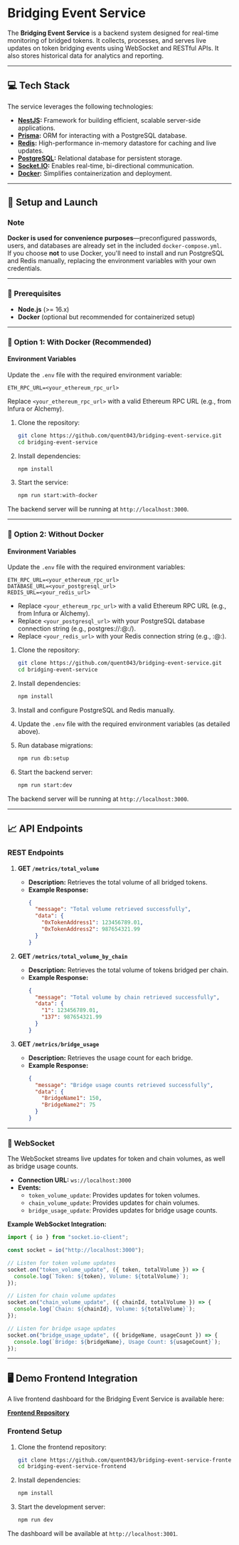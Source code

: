 
# Bridging Event Service

The **Bridging Event Service** is a backend system designed for real-time monitoring of bridged tokens. It collects, processes, and serves live updates on token bridging events using WebSocket and RESTful APIs. It also stores historical data for analytics and reporting.

---

## 💻 Tech Stack

The service leverages the following technologies:

- **[NestJS](https://nestjs.com/):** Framework for building efficient, scalable server-side applications.
- **[Prisma](https://www.prisma.io/):** ORM for interacting with a PostgreSQL database.
- **[Redis](https://redis.io/):** High-performance in-memory datastore for caching and live updates.
- **[PostgreSQL](https://www.postgresql.org/):** Relational database for persistent storage.
- **[Socket.IO](https://socket.io/):** Enables real-time, bi-directional communication.
- **[Docker](https://www.docker.com/):** Simplifies containerization and deployment.

---

## 🚀 Setup and Launch

### **Note**

**Docker is used for convenience purposes**—preconfigured passwords, users, and databases are already set in the included `docker-compose.yml`.  
If you choose **not** to use Docker, you'll need to install and run PostgreSQL and Redis manually, replacing the environment variables with your own credentials.

---

### 🔧 Prerequisites

- **Node.js** (>= 16.x)
- **Docker** (optional but recommended for containerized setup)

---

### 🐋 Option 1: **With Docker (Recommended)**

#### Environment Variables

Update the `.env` file with the required environment variable:

```plaintext
ETH_RPC_URL=<your_ethereum_rpc_url>
```

Replace `<your_ethereum_rpc_url>` with a valid Ethereum RPC URL (e.g., from Infura or Alchemy).

1. Clone the repository:
   ```bash
   git clone https://github.com/quent043/bridging-event-service.git
   cd bridging-event-service
   ```

2. Install dependencies:
   ```bash
   npm install
   ```

3. Start the service:
   ```bash
   npm run start:with-docker
   ```

The backend server will be running at `http://localhost:3000`.

---

### 🐧 Option 2: **Without Docker**

#### Environment Variables

Update the `.env` file with the required environment variables:

```plaintext
ETH_RPC_URL=<your_ethereum_rpc_url>
DATABASE_URL=<your_postgresql_url>
REDIS_URL=<your_redis_url>
```

- Replace `<your_ethereum_rpc_url>` with a valid Ethereum RPC URL (e.g., from Infura or Alchemy).
- Replace `<your_postgresql_url>` with your PostgreSQL database connection string (e.g., postgres://<user>:<password>@<host>:<port>/<database>).
- Replace `<your_redis_url>` with your Redis connection string (e.g., <username>:<password>@<host>:<port>).


1. Clone the repository:
   ```bash
   git clone https://github.com/quent043/bridging-event-service.git
   cd bridging-event-service
   ```

2. Install dependencies:
   ```bash
   npm install
   ```

3. Install and configure PostgreSQL and Redis manually.

4. Update the `.env` file with the required environment variables (as detailed above).

5. Run database migrations:
   ```bash
   npm run db:setup
   ```

6. Start the backend server:
   ```bash
   npm run start:dev
   ```

The backend server will be running at `http://localhost:3000`.

---

## 📈 API Endpoints

### REST Endpoints

1. **GET `/metrics/total_volume`**
    - **Description:** Retrieves the total volume of all bridged tokens.
    - **Example Response:**
      ```json
      {
        "message": "Total volume retrieved successfully",
        "data": {
          "0xTokenAddress1": 123456789.01,
          "0xTokenAddress2": 987654321.99
        }
      }
      ```

2. **GET `/metrics/total_volume_by_chain`**
    - **Description:** Retrieves the total volume of tokens bridged per chain.
    - **Example Response:**
      ```json
      {
        "message": "Total volume by chain retrieved successfully",
        "data": {
          "1": 123456789.01,
          "137": 987654321.99
        }
      }
      ```

3. **GET `/metrics/bridge_usage`**
    - **Description:** Retrieves the usage count for each bridge.
    - **Example Response:**
      ```json
      {
        "message": "Bridge usage counts retrieved successfully",
        "data": {
          "BridgeName1": 150,
          "BridgeName2": 75
        }
      }
      ```

---

### 🔌 WebSocket

The WebSocket streams live updates for token and chain volumes, as well as bridge usage counts.

- **Connection URL:** `ws://localhost:3000`
- **Events:**
    - `token_volume_update`: Provides updates for token volumes.
    - `chain_volume_update`: Provides updates for chain volumes.
    - `bridge_usage_update`: Provides updates for bridge usage counts.

**Example WebSocket Integration:**

```javascript
import { io } from "socket.io-client";

const socket = io("http://localhost:3000");

// Listen for token volume updates
socket.on("token_volume_update", ({ token, totalVolume }) => {
  console.log(`Token: ${token}, Volume: ${totalVolume}`);
});

// Listen for chain volume updates
socket.on("chain_volume_update", ({ chainId, totalVolume }) => {
  console.log(`Chain: ${chainId}, Volume: ${totalVolume}`);
});

// Listen for bridge usage updates
socket.on("bridge_usage_update", ({ bridgeName, usageCount }) => {
  console.log(`Bridge: ${bridgeName}, Usage Count: ${usageCount}`);
});
```

---

## 🖥️ Demo Frontend Integration

A live frontend dashboard for the Bridging Event Service is available here:

**[Frontend Repository](https://github.com/quent043/bridging-event-service-frontend)**

### Frontend Setup

1. Clone the frontend repository:
   ```bash
   git clone https://github.com/quent043/bridging-event-service-frontend.git
   cd bridging-event-service-frontend
   ```

2. Install dependencies:
   ```bash
   npm install
   ```

3. Start the development server:
   ```bash
   npm run dev
   ```

The dashboard will be available at `http://localhost:3001`.
